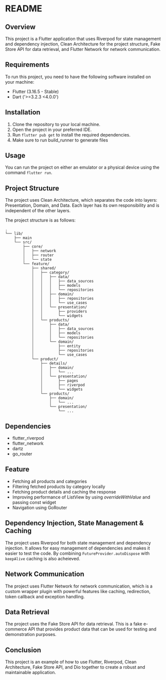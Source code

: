 # README

## Overview
This project is a Flutter application that uses Riverpod for state management and dependency injection, Clean Architecture for the project structure, Fake Store API for data retrieval, and Flutter Network for network communication.

## Requirements
To run this project, you need to have the following software installed on your machine:
- Flutter (3.16.5 - Stable)
- Dart ('>=3.2.3 <4.0.0')

## Installation
1. Clone the repository to your local machine.
2. Open the project in your preferred IDE.
3. Run `flutter pub get` to install the required dependencies.
4. Make sure to run build_runner to generate files

## Usage
You can run the project on either an emulator or a physical device using the command `flutter run`.

## Project Structure
The project uses Clean Architecture, which separates the code into layers: Presentation, Domain, and Data. Each layer has its own responsibility and is independent of the other layers.

The project structure is as follows:

```
.
└── lib/
    ├── main
    └── src/
        ├── core/
        │   ├── network
        │   ├── router
        │   └── state
        └── feature/
            ├── shared/
            │   ├── category/
            │   │   ├── data/
            │   │   │   ├── data_sources
            │   │   │   ├── models
            │   │   │   └── repositories
            │   │   ├── domain/
            │   │   │   ├── repositories
            │   │   │   └── use_cases
            │   │   └── presentation/
            │   │       ├── providers
            │   │       └── widgets
            │   └── products/
            │       ├── data/
            │       │   ├── data_sources
            │       │   ├── models
            │       │   └── repositories
            │       └── domain/
            │           ├── entity
            │           ├── repositories
            │           └── use_cases
            └── product/
                ├── details/
                │   ├── domain/
                │   │   └── ...
                │   └── presentation/
                │       ├── pages
                │       ├── riverpod
                │       └── widgets
                └── products/
                    ├── domain/
                    │   └── ...
                    └── presentation/
                        └── ...
```
## Dependencies
- flutter_riverpod
- flutter_network
- dartz
- go_router

## Feature
- Fetching all products and categories
- Filtering fetched products by category locally
- Fetching product details and caching the response
- Improving performance of ListView by using *overrideWithValue* and passing const widget
- Navigation using GoRouter

## Dependency Injection, State Management & Caching
The project uses Riverpod for both state management and dependency injection. It allows for easy management of dependencies and makes it easier to test the code. By combining ```FutureProvider.autoDispose``` with ```keepAlive``` caching is also acheieved.

## Network Communication
The project uses Flutter Network for network communication, which is a custom wrapper plugin with powerful features like caching, redirection, token callback and exception handling.

## Data Retrieval
The project uses the Fake Store API for data retrieval. This is a fake e-commerce API that provides product data that can be used for testing and demonstration purposes.

## Conclusion
This project is an example of how to use Flutter, Riverpod, Clean Architecture, Fake Store API, and Dio together to create a robust and maintainable application.
